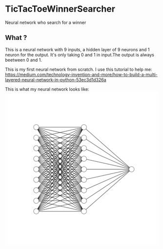 # TicTacToeWinnerSearcher
Neural network who search for a winner 

## What ?
This is a neural network with 9 inputs, a hidden layer of 9 neurons and 1 neuron for the output. It's only taking 0 and 1 in input.The output is always beetween 0 and 1.

This is my first neural network from scratch. I use this tutorial to help me: https://medium.com/technology-invention-and-more/how-to-build-a-multi-layered-neural-network-in-python-53ec3d1d326a

This is what my neural network looks like:
![alt text](neuralNetwork.png "my neural network")
